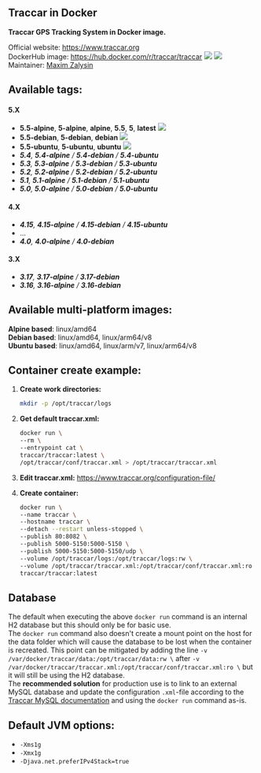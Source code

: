 Traccar in Docker
---

**Traccar GPS Tracking System in Docker image.**

Official website: <https://www.traccar.org>  
DockerHub image: <https://hub.docker.com/r/traccar/traccar> ![](https://img.shields.io/docker/stars/traccar/traccar) ![](https://img.shields.io/docker/pulls/traccar/traccar)  
Maintainer: [Maxim Zalysin](https://github.com/magna-z)

## Available tags:
#### 5.X
- **5.5-alpine**, **5-alpine**, **alpine**, **5.5**, **5**, **latest** ![](https://img.shields.io/docker/image-size/traccar/traccar/5.5-alpine)
- **5.5-debian**, **5-debian**, **debian** ![](https://img.shields.io/docker/image-size/traccar/traccar/5.5-debian)
- **5.5-ubuntu**, **5-ubuntu**, **ubuntu** ![](https://img.shields.io/docker/image-size/traccar/traccar/5.5-ubuntu)
- _**5.4**, **5.4-alpine** / **5.4-debian** / **5.4-ubuntu**_
- _**5.3**, **5.3-alpine** / **5.3-debian** / **5.3-ubuntu**_
- _**5.2**, **5.2-alpine** / **5.2-debian** / **5.2-ubuntu**_
- _**5.1**, **5.1-alpine** / **5.1-debian** / **5.1-ubuntu**_
- _**5.0**, **5.0-alpine** / **5.0-debian** / **5.0-ubuntu**_
#### 4.X
- _**4.15**, **4.15-alpine** / **4.15-debian** / **4.15-ubuntu**_
- ...
- _**4.0**, **4.0-alpine** / **4.0-debian**_
#### 3.X
- _**3.17**, **3.17-alpine** / **3.17-debian**_
- _**3.16**, **3.16-alpine** / **3.16-debian**_

## Available multi-platform images:
**Alpine based**: linux/amd64  
**Debian based**: linux/amd64, linux/arm64/v8  
**Ubuntu based**: linux/amd64, linux/arm/v7, linux/arm64/v8

## Container create example:
1. **Create work directories:**
    ```bash
    mkdir -p /opt/traccar/logs
    ```

1. **Get default traccar.xml:**
    ```bash
    docker run \
    --rm \
    --entrypoint cat \
    traccar/traccar:latest \
    /opt/traccar/conf/traccar.xml > /opt/traccar/traccar.xml
    ```

1. **Edit traccar.xml:** <https://www.traccar.org/configuration-file/>

1. **Create container:**
    ```bash
    docker run \
    --name traccar \
    --hostname traccar \
    --detach --restart unless-stopped \
    --publish 80:8082 \
    --publish 5000-5150:5000-5150 \
    --publish 5000-5150:5000-5150/udp \
    --volume /opt/traccar/logs:/opt/traccar/logs:rw \
    --volume /opt/traccar/traccar.xml:/opt/traccar/conf/traccar.xml:ro \
    traccar/traccar:latest
    ```

## Database
The default when executing the above `docker run` command is an internal H2 database but this should only be for basic use.  
The `docker run` command also doesn't create a mount point on the host for the data folder which will cause the database to be lost when the container is recreated. This point can be mitigated by adding the line `-v /var/docker/traccar/data:/opt/traccar/data:rw \` after `-v /var/docker/traccar/traccar.xml:/opt/traccar/conf/traccar.xml:ro \` but it will still be using the H2 database.  
The **recommended solution** for production use is to link to an external MySQL database and update the configuration `.xml`-file according to the [Traccar MySQL documentation](https://www.traccar.org/mysql/) and using the `docker run` command as-is.

## Default JVM options:
- `-Xms1g`
- `-Xmx1g`
- `-Djava.net.preferIPv4Stack=true`
